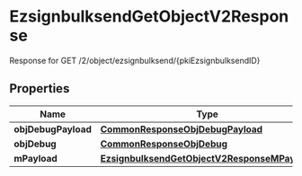

# EzsignbulksendGetObjectV2Response

Response for GET /2/object/ezsignbulksend/{pkiEzsignbulksendID}

## Properties

| Name | Type | Description | Notes |
|------------ | ------------- | ------------- | -------------|
|**objDebugPayload** | [**CommonResponseObjDebugPayload**](CommonResponseObjDebugPayload.md) |  |  |
|**objDebug** | [**CommonResponseObjDebug**](CommonResponseObjDebug.md) |  |  [optional] |
|**mPayload** | [**EzsignbulksendGetObjectV2ResponseMPayload**](EzsignbulksendGetObjectV2ResponseMPayload.md) |  |  |



